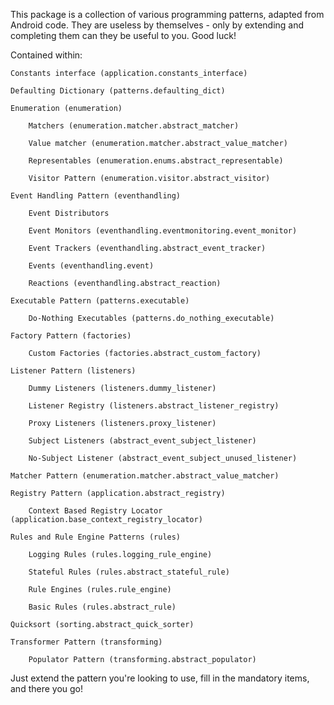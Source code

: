 This package is a collection of various programming patterns, adapted from Android code. They are useless by themselves - only by extending and completing them can they be useful to you. Good luck!

Contained within:


    Constants interface (application.constants_interface)

    Defaulting Dictionary (patterns.defaulting_dict)

    Enumeration (enumeration)

        Matchers (enumeration.matcher.abstract_matcher)

        Value matcher (enumeration.matcher.abstract_value_matcher)

        Representables (enumeration.enums.abstract_representable)

        Visitor Pattern (enumeration.visitor.abstract_visitor)

    Event Handling Pattern (eventhandling)

        Event Distributors

        Event Monitors (eventhandling.eventmonitoring.event_monitor)

        Event Trackers (eventhandling.abstract_event_tracker)

        Events (eventhandling.event)

        Reactions (eventhandling.abstract_reaction)

    Executable Pattern (patterns.executable)

        Do-Nothing Executables (patterns.do_nothing_executable)

    Factory Pattern (factories)

        Custom Factories (factories.abstract_custom_factory)

    Listener Pattern (listeners)

        Dummy Listeners (listeners.dummy_listener)

        Listener Registry (listeners.abstract_listener_registry)

        Proxy Listeners (listeners.proxy_listener)

        Subject Listeners (abstract_event_subject_listener)

        No-Subject Listener (abstract_event_subject_unused_listener)

    Matcher Pattern (enumeration.matcher.abstract_value_matcher)

    Registry Pattern (application.abstract_registry)

        Context Based Registry Locator (application.base_context_registry_locator)

    Rules and Rule Engine Patterns (rules)

        Logging Rules (rules.logging_rule_engine)

        Stateful Rules (rules.abstract_stateful_rule)

        Rule Engines (rules.rule_engine)

        Basic Rules (rules.abstract_rule)

    Quicksort (sorting.abstract_quick_sorter)

    Transformer Pattern (transforming)

        Populator Pattern (transforming.abstract_populator)


Just extend the pattern you're looking to use, fill in the mandatory items, and there you go!